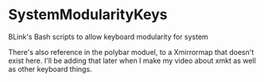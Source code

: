 # SystemModularityKeys
BLink's Bash scripts to allow keyboard modularity for system

There's also reference in the polybar moduel, to a Xmirrormap that doesn't exist here. I'll be adding that later when I make my video about xmkt as well as other keyboard things.
